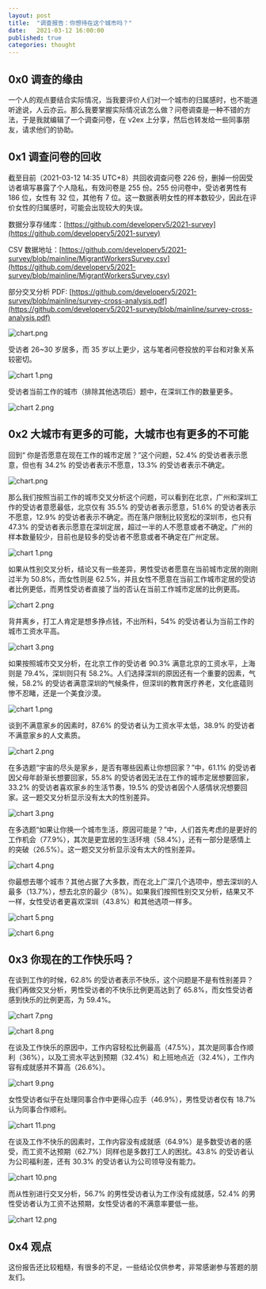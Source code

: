 ```yaml
---
layout: post
title:  "调查报告：你想待在这个城市吗？"
date:   2021-03-12 16:00:00
published: true
categories: thought
---
```

## 0x0 调查的缘由

一个人的观点要结合实际情况，当我要评价人们对一个城市的归属感时，也不能道听途说，人云亦云。那么我要掌握实际情况该怎么做？问卷调查是一种不错的方法，于是我就编辑了一个调查问卷，在 v2ex 上分享，然后也转发给一些同事朋友，请求他们的协助。

## 0x1 调查问卷的回收

截至目前（2021-03-12 14:35 UTC+8）共回收调查问卷 226 份，删掉一份因受访者填写暴露了个人隐私，有效问卷是 255 份。255 份问卷中，受访者男性有 186 位，女性有 32 位，其他有 7 位。这一数据表明女性的样本数较少，因此在评价女性的归属感时，可能会出现较大的失误。

数据分享存储库：[https://github.com/developerv5/2021-survey](https://github.com/developerv5/2021-survey)

CSV 数据地址：[https://github.com/developerv5/2021-survey/blob/mainline/MigrantWorkersSurvey.csv](https://github.com/developerv5/2021-survey/blob/mainline/MigrantWorkersSurvey.csv)

部分交叉分析 PDF: [https://github.com/developerv5/2021-survey/blob/mainline/survey-cross-analysis.pdf](https://github.com/developerv5/2021-survey/blob/mainline/survey-cross-analysis.pdf)

![chart.png](https://i.loli.net/2021/03/12/z7AdYe5QL2sMmfP.png)

受访者 26~30 岁居多，而 35 岁以上更少，这与笔者问卷投放的平台和对象关系较密切。

![chart _1_.png](https://i.loli.net/2021/03/12/pKgRbP6cIfCxkED.png)

受访者当前工作的城市（排除其他选项后）题中，在深圳工作的数量更多。

![chart _2_.png](https://i.loli.net/2021/03/12/ScXl5bMpmCYiVgd.png)

## 0x2 大城市有更多的可能，大城市也有更多的不可能

回到“ 你是否愿意在现在工作的城市定居？”这个问题，52.4% 的受访者表示愿意，但也有 34.2% 的受访者表示不愿意，13.3% 的受访者表示不确定。

![chart.png](https://i.loli.net/2021/03/12/thPigmGZc9L2N3n.png)

那么我们按照当前工作的城市交叉分析这个问题，可以看到在北京，广州和深圳工作的受访者意愿最低，北京仅有 35.5% 的受访者表示愿意，51.6% 的受访者表示不愿意，12.9% 的受访者表示不确定。而在落户限制比较宽松的深圳市，也只有 47.3% 的受访者表示愿意在深圳定居，超过一半的人不愿意或者不确定。广州的样本数量较少，目前也是较多的受访者不愿意或者不确定在广州定居。

![chart _1_.png](https://i.loli.net/2021/03/12/nsOkbdvtx5ENm2u.png)

如果从性别交叉分析，结论又有一些差异，男性受访者愿意在当前城市定居的刚刚过半为 50.8%，而女性则是 62.5%，并且女性不愿意在当前工作城市定居的受访者比例更低，而男性受访者直接了当的否认在当前工作城市定居的比例更高。

![chart _2_.png](https://i.loli.net/2021/03/12/Gft2srz9R6lqJ8c.png)

背井离乡，打工人肯定是想多挣点钱，不出所料，54% 的受访者认为当前工作的城市工资水平高。

![chart _3_.png](https://i.loli.net/2021/03/12/w6RnqXEd2O143sx.png)

如果按照城市交叉分析，在北京工作的受访者 90.3% 满意北京的工资水平，上海则是 79.4%，深圳则只有 58.2%。人们选择深圳的原因还有一个重要的因素，气候，58.2% 的受访者满意深圳的气候条件，但深圳的教育医疗养老，文化底蕴则惨不忍睹，还是一个美食沙漠。

![chart _1_.png](https://i.loli.net/2021/03/12/w79HWelsFyG6Lci.png)

谈到不满意家乡的因素时，87.6% 的受访者认为工资水平太低，38.9% 的受访者不满意家乡的人文素质。

![chart _2_.png](https://i.loli.net/2021/03/12/JLYmVHXlD2wZRn1.png)

在多选题“宇宙的尽头是家乡，是否有哪些因素让你想回家？”中，61.1% 的受访者因父母年龄渐长想要回家，55.8% 的受访者因无法在工作的城市定居想要回家，33.2% 的受访者喜欢家乡的生活节奏，19.5% 的受访者因个人感情状况想要回家。这一题交叉分析显示没有太大的性别差异。

![chart _3_.png](https://i.loli.net/2021/03/12/wyDBO7QLeu81xEl.png)

在多选题“如果让你换一个城市生活，原因可能是？”中，人们首先考虑的是更好的工作机会（77.9%），其次是更宜居的生活环境（58.4%），还有一部分是感情上的突破（26.5%）。这一题交叉分析显示没有太大的性别差异。

![chart _4_.png](https://i.loli.net/2021/03/12/STpGRjIqlYKgsED.png)

你最想去哪个城市？其他占据了大多数，而在北上广深几个选项中，想去深圳的人最多（13.7%），想去北京的最少（8%）。如果我们按照性别交叉分析，结果又不一样，女性受访者更喜欢深圳（43.8%）和其他选项一样多。

![chart _5_.png](https://i.loli.net/2021/03/12/xcVAQCloN5iIpJ4.png)

![chart _6_.png](https://i.loli.net/2021/03/12/az32VIm7nkcgiDB.png)

## 0x3 你现在的工作快乐吗？

在谈到工作的时候，62.8% 的受访者表示不快乐，这个问题是不是有性别差异？我们再做交叉分析，男性受访者的不快乐比例更高达到了 65.8%，而女性受访者感到快乐的比例更高，为 59.4%。

![chart _7_.png](https://i.loli.net/2021/03/12/xEeSO6iRhBfLKkA.png)

![chart _8_.png](https://i.loli.net/2021/03/12/evJgfWVXSDTmoAE.png)

在谈及工作快乐的原因中，工作内容轻松比例最高（47.5%），其次是同事合作顺利（36%），以及工资水平达到预期（32.4%）和上班地点近（32.4%），工作内容有成就感并不算高（26.6%）。

![chart _9_.png](https://i.loli.net/2021/03/12/cXRg73BNPq6ICQ9.png)

女性受访者似乎在处理同事合作中更得心应手（46.9%），男性受访者仅有 18.7% 认为同事合作顺利。

![chart _11_.png](https://i.loli.net/2021/03/12/IEMekCfVGHchWDR.png)

在谈及工作不快乐的因素时，工作内容没有成就感（64.9%）是多数受访者的感受，而工资不达预期（62.7%）同样也是多数打工人的困扰。43.8% 的受访者认为公司福利差，还有 30.3% 的受访者认为公司领导没有能力。

![chart _10_.png](https://i.loli.net/2021/03/12/rKyJpLHai8o9G1s.png)

而从性别进行交叉分析，56.7% 的男性受访者认为工作没有成就感，52.4% 的男性受访者认为工资不达预期，女性受访者的不满意率要低一些。

![chart _12_.png](https://i.loli.net/2021/03/12/AiNGnlEUqf4TsRu.png)


## 0x4 观点

这份报告还比较粗糙，有很多的不足，一些结论仅供参考，非常感谢参与答题的朋友们。